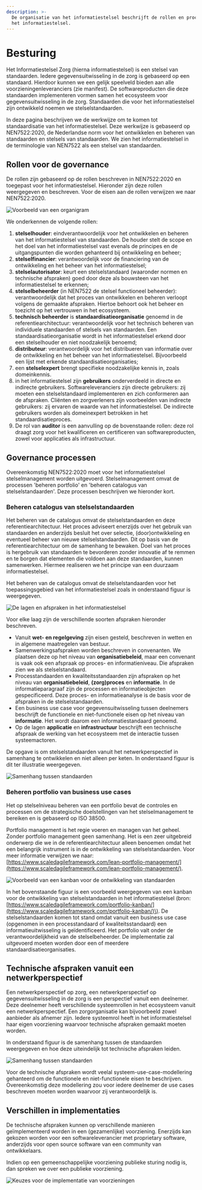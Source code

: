 ```yaml
---
description: >-
  De organisatie van het informatiestelsel beschrijft de rollen en processen in
  het informatiestelsel.
---
```


# Besturing

Het Informatiestelsel Zorg \(hierna informatiestelsel\) is een stelsel van standaarden. Iedere gegevensuitwisseling in de zorg is gebaseerd op een standaard. Hierdoor kunnen we een gelijk speelveld bieden aan alle voorzieningenleveranciers \(zie manifest\). De softwareproducten die deze standaarden implementeren vormen samen het ecosysteem voor gegevensuitwisseling in de zorg. Standaarden die voor het informatiestelsel zijn ontwikkeld noemen we stelselstandaarden.

In deze pagina beschrijven we de werkwijze om te komen tot standaardisatie van het informatiestelsel. Deze werkwijze is gebaseerd op NEN7522:2020, de Nederlandse norm voor het ontwikkelen en beheren van standaarden en stelsels van standaarden. We zien het informatiestelsel in de terminologie van NEN7522 als een stelsel van standaarden.

## Rollen voor de governance

De rollen zijn gebaseerd op de rollen beschreven in NEN7522:2020 en toegepast voor het informatiestelsel. Hieronder zijn deze rollen weergegeven en beschreven. Voor de eisen aan de rollen verwijzen we naar NEN7522:2020.

![Voorbeeld van een organigram](../../.gitbook/assets/organigram.svg)

We onderkennen de volgende rollen:

1. **stelselhouder**: eindverantwoordelijk voor het ontwikkelen en beheren van het informatiestelsel van standaarden. De houder stelt de scope en het doel van het informatiestelsel vast evenals de principes en de uitgangspunten die worden gehanteerd bij ontwikkeling en beheer;
2. **stelselfinancier**: verantwoordelijk voor de financiering van de ontwikkeling en het beheer van het informatiestelsel;
3. **stelselautorisator**: keurt een stelselstandaard \(waaronder normen en technische afspraken\) goed door deze als bouwsteen van het informatiestelsel te erkennen;
4. **stelselbeheerder** \(in NEN7522 de stelsel functioneel beheerder\): verantwoordelijk dat het proces van ontwikkelen en beheren verloopt volgens de gemaakte afspraken. Hiertoe behoort ook het beheer en toezicht op het vertrouwen in het ecosysteem.
5. **technisch beheerder** is **standaardisatieorganisatie** genoemd in de referentiearchitectuur: verantwoordelijk voor het technisch beheren van individuele standaarden of stelsels van standaarden. Een standaardisatieorganisatie wordt in het informatiestelsel erkend door een stelselhouder en niet noodzakelijk benoemd;
6. **distributeur**: verantwoordelijk voor het distribueren van informatie over de ontwikkeling en het beheer van het informatiestelsel. Bijvoorbeeld een lijst met erkende standaardisatieorganisaties;
7. een **stelselexpert** brengt specifieke noodzakelijke kennis in, zoals domeinkennis.
8. in het informatiestelsel zijn **gebruikers** onderverdeeld in directe en indirecte gebruikers. Softwareleveranciers zijn directe gebruikers: zij moeten een stelselstandaard implementeren en zich conformeren aan de afspraken. Cliënten en zorgverleners zijn voorbeelden van indirecte gebruikers: zij ervaren de waarde van het informatiestelsel. De indirecte gebruikers worden als domeinexpert betrokken in het standaardisatieproces.
9. De rol van **auditor** is een aanvulling op de bovenstaande rollen: deze rol draagt zorg voor het kwalificeren en certificeren van softwareproducten, zowel voor applicaties als infrastructuur.

## Governance processen

Overeenkomstig NEN7522:2020 moet voor het informatiestelsel stelselmanagement worden uitgevoerd. Stelselmanagement omvat de processen 'beheren portfolio' en 'beheren catalogus van stelselstandaarden'. Deze processen beschrijven we hieronder kort.

### Beheren catalogus van stelselstandaarden

Het beheren van de catalogus omvat de stelselstandaarden en deze referentiearchitectuur. Het proces adviseert enerzijds over het gebruik van standaarden en anderzijds besluit het over selectie, \(door\)ontwikkeling en eventueel beheer van nieuwe stelselstandaarden. Dit op basis van de referentiearchitectuur om de samenhang te bewaken. Doel van het proces is hergebruik van standaarden te bevorderen zonder innovatie af te remmen en te borgen dat elementen die voldoen aan deze standaarden, kunnen samenwerken. Hiermee realiseren we het principe van een duurzaam informatiestelsel.

Het beheren van de catalogus omvat de stelselstandaarden voor het toepassingsgebied van het informatiestelsel zoals in onderstaand figuur is weergegeven.

![De lagen en afspraken in het informatiestelsel](../../.gitbook/assets/standards.svg)

Voor elke laag zijn de verschillende soorten afspraken hieronder beschreven.

* Vanuit **wet- en regelgeving** zijn eisen gesteld, beschreven in wetten en in algemene maatregelen van bestuur.
* Samenwerkingsafspraken worden beschreven in convenanten. We plaatsen deze op het niveau van **organisatiebeleid**, maar een convenant is vaak ook een afspraak op proces- en informatieniveau. Die afspraken zien we als stelselstandaard.
* Processtandaarden en kwaliteitsstandaarden zijn afspraken op het niveau van **organisatiebeleid**, **\(zorg\)proces** en **informatie**. In de informatieparagraaf zijn de processen en informatieobjecten gespecificeerd. Deze proces- en informatieanalyse is de basis voor de afspraken in de stelselstandaarden.
* Een business use case voor gegevensuitwisseling tussen deelnemers beschrijft de functionele en niet-functionele eisen op het niveau van **informatie**. Het wordt daarom een informatiestandaard genoemd.
* Op de lagen **applicatie** en **infrastructuur** beschrijft een technische afspraak de werking van het ecosysteem met de interactie tussen systeemactoren.

De opgave is om stelselstandaarden vanuit het netwerkperspectief in samenhang te ontwikkelen en niet alleen per keten. In onderstaand figuur is dit ter illustratie weergegeven.

![Samenhang tussen standaarden](../../.gitbook/assets/abstractbuildingblocks.svg)

### Beheren portfolio van business use cases

Het op stelselniveau beheren van een portfolio bevat de controles en processen om de strategische doelstellingen van het stelselmanagement te bereiken en is gebaseerd op ISO 38500.

Portfolio management is het regie voeren en managen van het geheel. Zonder portfolio management geen samenhang. Het is een zeer uitgebreid onderwerp die we in de referentiearchitectuur alleen benoemen omdat het een belangrijk instrument is in de ontwikkeling van stelselstandaarden. Voor meer informatie verwijzen we naar: [https://www.scaledagileframework.com/lean-portfolio-management/](https://www.scaledagileframework.com/lean-portfolio-management/).

![Voorbeeld van een kanban voor de ontwikkeling van standaarden](../../.gitbook/assets/portfolio.svg)

In het bovenstaande figuur is een voorbeeld weergegeven van een kanban voor de ontwikkeling van stelselstandaarden in het informatiestelsel \(bron: [https://www.scaledagileframework.com/portfolio-kanban/](https://www.scaledagileframework.com/portfolio-kanban/)\). De stelselstandaarden komen tot stand omdat vanuit een business use case \(opgenomen in een processtandaard of kwaliteitsstandaard\) een informatieuitwisseling is geïdentificeerd. Het portfolio valt onder de verantwoordelijkheid van de stelselbeheerder. De implementatie zal uitgevoerd moeten worden door een of meerdere standaardisatieorganisaties.

## Technische afspraken vanuit een netwerkperspectief

Een netwerkperspectief op zorg, een netwerkperspectief op gegevensuitwisseling in de zorg is een perspectief vanuit een deelnemer. Deze deelnemer heeft verschillende systeemrollen in het ecosysteem vanuit een netwerkperspectief. Een zorgorganisatie kan bijvoorbeeld zowel aanbieder als afnemer zijn. Iedere systeemrol heeft in het informatiestelsel haar eigen voorziening waarvoor technische afspraken gemaakt moeten worden.

In onderstaand figuur is de samenhang tussen de standaarden weergegeven en hoe deze uiteindelijk tot technische afspraken leiden.

![Samenhang tussen standaarden](../../.gitbook/assets/coherence.svg)

Voor de technische afspraken wordt veelal systeem-use-case-modellering gehanteerd om de functionele en niet-functionele eisen te beschrijven. Overeenkomstig deze modellering zou voor iedere deelnemer de use cases beschreven moeten worden waarvoor zij verantwoordelijk is.

## Verschillen in implementaties

De technische afspraken kunnen op verschillende manieren geïmplementeerd worden in een \(gezamenlijke\) voorziening. Enerzijds kan gekozen worden voor een softwareleverancier met proprietary software, anderzijds voor open source software van een community van ontwikkelaars.

Indien op een gemeenschappelijke voorziening publieke sturing nodig is, dan spreken we over een publieke voorziening.

![Keuzes voor de implementatie van voorzieningen](../../.gitbook/assets/implementation.svg)

